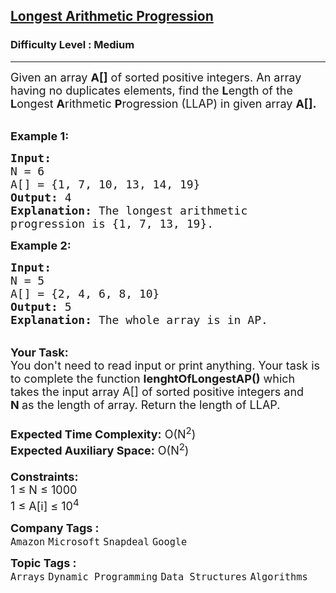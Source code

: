 <h2><a href="https://www.geeksforgeeks.org/problems/longest-arithmetic-progression1019/1">Longest Arithmetic Progression</a></h2><h3>Difficulty Level : Medium</h3><hr><div class="problems_problem_content__Xm_eO"><p><span style="font-size: 18px;">Given an array <strong>A[]</strong> of sorted positive integers. An array having no duplicates elements, find the <strong>L</strong>ength of the <strong>L</strong>ongest <strong>A</strong>rithmetic&nbsp;<strong>P</strong>rogression (LLAP) in given array <strong>A[].</strong></span></p>
<p><br><span style="font-size: 18px;"><strong>Example 1:</strong></span></p>
<pre><span style="font-size: 18px;"><strong>Input:
</strong>N = 6
A[] = {1, 7, 10, 13, 14, 19}
<strong>Output:</strong> 4
<strong>Explanation:</strong> The longest arithmetic 
progression is {1, 7,&nbsp;13, 19}.</span>
</pre>
<p><span style="font-size: 18px;"><strong>Example 2:</strong></span></p>
<pre><span style="font-size: 18px;"><strong>Input:
</strong>N = 5
A[] = {2,&nbsp;4,&nbsp;6,&nbsp;8,&nbsp;10}
<strong>Output:</strong> 5
<strong>Explanation:</strong> The whole array is in AP.</span></pre>
<p><br><span style="font-size: 18px;"><strong>Your Task:</strong><br>You don't need to read input or print anything. Your task is to complete the function&nbsp;<strong>lenghtOfLongestAP()</strong> which takes the input array A[] of sorted positive integers and <strong>N&nbsp;</strong>as the length of array. Return the length of LLAP.<br><br><strong>Expected Time Complexity:</strong>&nbsp;O(N<sup>2</sup>)<br><strong>Expected Auxiliary Space:</strong>&nbsp;O(N<sup>2</sup>)<br><br><strong>Constraints:</strong><br>1 ≤ N ≤ 1000<br>1 ≤ A[i] ≤ 10<sup>4</sup></span></p></div><p><span style=font-size:18px><strong>Company Tags : </strong><br><code>Amazon</code>&nbsp;<code>Microsoft</code>&nbsp;<code>Snapdeal</code>&nbsp;<code>Google</code>&nbsp;<br><p><span style=font-size:18px><strong>Topic Tags : </strong><br><code>Arrays</code>&nbsp;<code>Dynamic Programming</code>&nbsp;<code>Data Structures</code>&nbsp;<code>Algorithms</code>&nbsp;